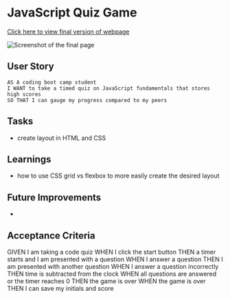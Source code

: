 # JavaScript Quiz Game

[Click here to view final version of webpage](https://kcschaefs.github.io/password-generator/)

![Screenshot of the final page](./final-screenshot.png)


## User Story

```
AS A coding boot camp student
I WANT to take a timed quiz on JavaScript fundamentals that stores high scores
SO THAT I can gauge my progress compared to my peers
```

## Tasks
- create layout in HTML and CSS

## Learnings
- how to use CSS grid vs flexbox to more easily create the desired layout

## Future Improvements
- 



## Acceptance Criteria
GIVEN I am taking a code quiz
WHEN I click the start button
THEN a timer starts and I am presented with a question
WHEN I answer a question
THEN I am presented with another question
WHEN I answer a question incorrectly
THEN time is subtracted from the clock
WHEN all questions are answered or the timer reaches 0
THEN the game is over
WHEN the game is over
THEN I can save my initials and score